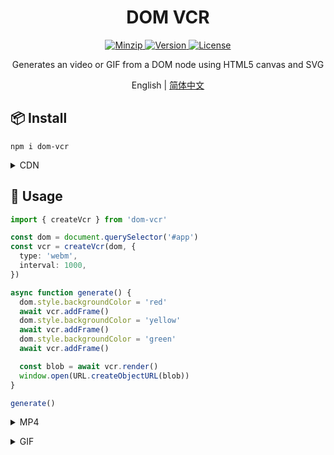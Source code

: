 <h1 align="center">DOM VCR</h1>

<p align="center">
  <a href="https://unpkg.com/dom-vcr">
    <img src="https://img.shields.io/bundlephobia/minzip/dom-vcr" alt="Minzip">
  </a>
  <a href="https://www.npmjs.com/package/dom-vcr">
    <img src="https://img.shields.io/npm/v/dom-vcr.svg" alt="Version">
  </a>
  <a href="https://github.com/qq15725/dom-vcr/blob/master/LICENSE" class="mr-3">
    <img src="https://img.shields.io/npm/l/dom-vcr.svg" alt="License">
  </a>
</p>

<p align="center">Generates an video or GIF from a DOM node using HTML5 canvas and SVG</p>

<p align="center">English | <a href="README.zh-CN.md">简体中文</a></p>

## 📦 Install

```shell
npm i dom-vcr
```

<details>
<summary>CDN</summary><br>

```html
<script src="https://unpkg.com/dom-vcr"></script>
```

<br></details>

## 🦄 Usage

```ts
import { createVcr } from 'dom-vcr'

const dom = document.querySelector('#app')
const vcr = createVcr(dom, {
  type: 'webm',
  interval: 1000,
})

async function generate() {
  dom.style.backgroundColor = 'red'
  await vcr.addFrame()
  dom.style.backgroundColor = 'yellow'
  await vcr.addFrame()
  dom.style.backgroundColor = 'green'
  await vcr.addFrame()

  const blob = await vcr.render()
  window.open(URL.createObjectURL(blob))
}

generate()
```

<details>
<summary>MP4</summary><br>

> Need install `mp4box`

```ts
import { createVcr } from 'dom-vcr'
import mp4box from 'mp4box'

const dom = document.querySelector('#app')
const vcr = createVcr(dom, {
  type: 'mp4',
  mp4: mp4box,
  interval: 1000,
})

async function generate() {
  dom.style.backgroundColor = 'red'
  await vcr.addFrame()
  dom.style.backgroundColor = 'yellow'
  await vcr.addFrame()
  dom.style.backgroundColor = 'green'
  await vcr.addFrame()

  const blob = await vcr.render()
  window.open(URL.createObjectURL(blob))
}

generate()
```

<br></details>

<details>
<summary>GIF</summary><br>

> Need install `modern-gif`

```ts
import { createVcr } from 'dom-vcr'
import * as gif from 'modern-gif'

const dom = document.querySelector('#app')
const vcr = createVcr(dom, {
  type: 'gif',
  gif,
  interval: 1000,
})

async function generate() {
  dom.style.backgroundColor = 'red'
  await vcr.addFrame()
  dom.style.backgroundColor = 'yellow'
  await vcr.addFrame()
  dom.style.backgroundColor = 'green'
  await vcr.addFrame()

  const blob = await vcr.render()
  window.open(URL.createObjectURL(blob))
}

generate()
```

<br></details>
